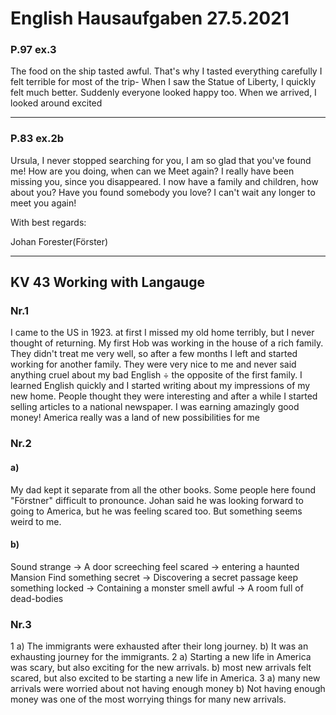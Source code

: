 # English Hausaufgaben 27.5.2021

### P.97 ex.3
The food on the ship tasted awful.
That's why I tasted everything carefully
I felt terrible for most of the trip-
When I saw the Statue of Liberty, I quickly felt much better.
Suddenly everyone looked happy too.
When we arrived, I looked around excited

---

### P.83 ex.2b
Ursula, I never stopped searching for you, I am so glad that you've found me!
How are you doing, when can we Meet again?
I really have been missing you, since you disappeared.
I now have a family and children, how about you?
Have you found somebody you love?
I can't wait any longer to meet you again!

With best regards:

Johan Forester(Förster)

---

## KV 43 Working with Langauge

### Nr.1
I came to the US in 1923. at first I missed my old home terribly, but I never thought of returning. My first Hob was working in the house of a rich family.
They didn't treat me very well, so after a few months I left and started working for another family. They were very nice to me and never said anything cruel about my bad English ÷ the opposite of the first family. I learned English quickly and I started writing about my impressions of my new home. People thought they were interesting and after a while I started selling articles to a national newspaper. I was earning amazingly good  money! America really was a land of new possibilities for me

### Nr.2
#### a)
My dad kept it separate from all the other books.
Some people here found "Förstner" difficult to pronounce.
Johan said he was looking forward to going to America, but he was feeling scared too.
But something seems weird to me.

#### b)

Sound strange -> A door screeching
feel scared -> entering a haunted Mansion
Find something secret -> Discovering a secret passage
keep something locked -> Containing a monster
smell awful -> A room full of dead-bodies

### Nr.3

1
    a) The immigrants were exhausted after their long journey.
    b) It was an exhausting journey for the immigrants.
2
    a) Starting a new life in America was scary, but also exciting for the new arrivals.
    b) most new arrivals felt scared, but also excited to be starting a new life in America.
3
    a) many new arrivals were worried about not having enough money
    b) Not having enough money was one of the most worrying things for many new arrivals.
